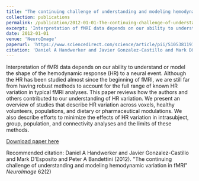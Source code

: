 ```yaml
---
title: "The continuing challenge of understanding and modeling hemodynamic variation in fMRI"
collection: publications
permalink: /publication/2012-01-01-The-continuing-challenge-of-understanding-and-modeling-hemodynamic-variatio
excerpt: 'Interpretation of fMRI data depends on our ability to understand or model the shape of the hemodynamic response (HR) to a neural event. Although the HR has been studied almost since the beginning of fMRI, we are still far from having robust methods to account for the full range of known HR variation in typical fMRI analyses. This paper reviews how the authors and others contributed to our understanding of HR variation. We present an overview of studies that describe HR variation across voxels, healthy volunteers, populations, and dietary or pharmaceutical modulations. We also describe efforts to minimize the effects of HR variation in intrasubject, group, population, and connectivity analyses and the limits of these methods.'
date: 2012-01-01
venue: 'NeuroImage'
paperurl: 'https://www.sciencedirect.com/science/article/pii/S1053811912001929'
citation: 'Daniel A Handwerker and Javier Gonzalez-Castillo and Mark D&apos;Esposito and Peter A Bandettini (2012). &quot;The continuing challenge of understanding and modeling hemodynamic variation in fMRI&quot; <i>NeuroImage</i> 62(2)'
---
```

Interpretation of fMRI data depends on our ability to understand or model the shape of the hemodynamic response (HR) to a neural event. Although the HR has been studied almost since the beginning of fMRI, we are still far from having robust methods to account for the full range of known HR variation in typical fMRI analyses. This paper reviews how the authors and others contributed to our understanding of HR variation. We present an overview of studies that describe HR variation across voxels, healthy volunteers, populations, and dietary or pharmaceutical modulations. We also describe efforts to minimize the effects of HR variation in intrasubject, group, population, and connectivity analyses and the limits of these methods.

[Download paper here](https://www.sciencedirect.com/science/article/pii/S1053811912001929)

Recommended citation: Daniel A Handwerker and Javier Gonzalez-Castillo and Mark D'Esposito and Peter A Bandettini (2012). "The continuing challenge of understanding and modeling hemodynamic variation in fMRI" <i>NeuroImage</i> 62(2)